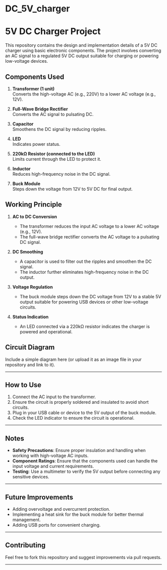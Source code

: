 # DC_5V_charger
# 5V DC Charger Project

This repository contains the design and implementation details of a 5V DC charger using basic electronic components. The project involves converting an AC signal to a regulated 5V DC output suitable for charging or powering low-voltage devices.

## Components Used

1. **Transformer (1 unit)**  
   Converts the high-voltage AC (e.g., 220V) to a lower AC voltage (e.g., 12V).

2. **Full-Wave Bridge Rectifier**  
   Converts the AC signal to pulsating DC.

3. **Capacitor**  
   Smoothens the DC signal by reducing ripples.

4. **LED**  
   Indicates power status.

5. **220kΩ Resistor (connected to the LED)**  
   Limits current through the LED to protect it.

6. **Inductor**  
   Reduces high-frequency noise in the DC signal.

7. **Buck Module**  
   Steps down the voltage from 12V to 5V DC for final output.

## Working Principle

1. **AC to DC Conversion**  
   - The transformer reduces the input AC voltage to a lower AC voltage (e.g., 12V).
   - The full-wave bridge rectifier converts the AC voltage to a pulsating DC signal.

2. **DC Smoothing**  
   - A capacitor is used to filter out the ripples and smoothen the DC signal.
   - The inductor further eliminates high-frequency noise in the DC output.

3. **Voltage Regulation**  
   - The buck module steps down the DC voltage from 12V to a stable 5V output suitable for powering USB devices or other low-voltage circuits.

4. **Status Indication**  
   - An LED connected via a 220kΩ resistor indicates the charger is powered and operational.


## Circuit Diagram

Include a simple diagram here (or upload it as an image file in your repository and link to it).

---

## How to Use

1. Connect the AC input to the transformer.  
2. Ensure the circuit is properly soldered and insulated to avoid short circuits.  
3. Plug in your USB cable or device to the 5V output of the buck module.  
4. Check the LED indicator to ensure the circuit is operational.

---

## Notes

- **Safety Precautions**: Ensure proper insulation and handling when working with high-voltage AC inputs.  
- **Component Ratings**: Ensure that the components used can handle the input voltage and current requirements.  
- **Testing**: Use a multimeter to verify the 5V output before connecting any sensitive devices.

---

## Future Improvements

- Adding overvoltage and overcurrent protection.  
- Implementing a heat sink for the buck module for better thermal management.  
- Adding USB ports for convenient charging.

---

## Contributing

Feel free to fork this repository and suggest improvements via pull requests.

---

